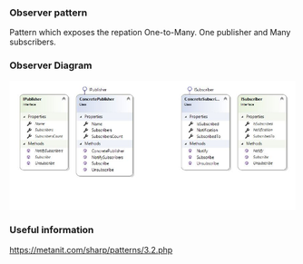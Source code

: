### Observer pattern

Pattern which exposes the repation One-to-Many. One publisher and Many subscribers.

### Observer Diagram

![Decorator diagram](/DesignPatterns/ObserverLibrary/ObserverDiagram.JPG?raw=true )

### Useful information

https://metanit.com/sharp/patterns/3.2.php